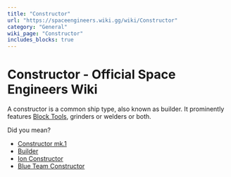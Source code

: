 ```yaml
---
title: "Constructor"
url: "https://spaceengineers.wiki.gg/wiki/Constructor"
category: "General"
wiki_page: "Constructor"
includes_blocks: true
---
```


# Constructor - Official Space Engineers Wiki

A constructor is a common ship type, also known as builder. It prominently features [Block Tools](https://spaceengineers.wiki.gg/wiki/Block_Tools "Block Tools"), grinders or welders or both.

Did you mean?

*   [Constructor mk.1](https://spaceengineers.wiki.gg/wiki/Constructor_mk.1 "Constructor mk.1")
*   [Builder](https://spaceengineers.wiki.gg/wiki/Builder "Builder")
*   [Ion Constructor](https://spaceengineers.wiki.gg/wiki/Ion_Constructor "Ion Constructor")
*   [Blue Team Constructor](https://spaceengineers.wiki.gg/wiki/Blue_Team_Constructor "Blue Team Constructor")